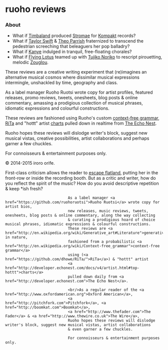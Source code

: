 ruoho reviews
========================



### About ###

* What if [Timbaland](http://en.wikipedia.org/wiki/Timbaland) produced [Stromae](http://en.wikipedia.org/wiki/Stromae) for [Kompakt](http://en.wikipedia.org/wiki/Kompakt) records? 
* What if [Taylor Swift](https://instagram.com/taylorswift) & [Theo Parrish](http://www.residentadvisor.net/dj/theoparrish) fraternized to transcend the pedestrian screeching that beleaguers her pop balladry? 
* What if [Kanye](http://en.wikipedia.org/wiki/Kanye_West) indulged in tranquil, free-floating chorales? 
* What if [Flying Lotus](http://en.wikipedia.org/wiki/Flying_Lotus) teamed up with [Tujiko Noriko](http://en.wikipedia.org/wiki/Tujiko_Noriko) to rescript pirouetting, melodic [Zouglou](http://en.wikipedia.org/wiki/Zouglou).

These reviews are a creative writing experiment that (re)imagines an alternative musical cosmos where dissimilar musical expressions intermingle, unshackled by time, geography and class. 

As a label manager Ruoho Ruotsi wrote copy for artist profiles, featured releases, promo reviews, tweets, onesheets, blog posts & online commentary, amassing a prodigious collection of musical phrases, idiomatic expressions and colourful constructions.
								 
These reviews are fashioned using Ruoho's custom [context-free grammar](http://en.wikipedia.org/wiki/Context-free_grammar), [RiTa](https://github.com/dhowe/RiTa) and "hottt" artist [charts](http://developer.echonest.com/docs/v4/artist.html#top-hottt) pulled down in realtime from [The Echo Nest](http://developer.echonest.com).
								
								
Ruoho hopes these reviews will dislodge writer's block, suggest new musical vistas, creative possibilities, artist collaborations and perhaps garner a few chuckles.
								
  
For connoisseurs & entertainment purposes only. 
  
  
  
&copy; 2014-2015 iroro orife.


First-class criticism allows the reader to  							<a href="https://www.google.com/search?q=escaping+flatland">escape flatland</a>, putting her in the front-row or inside the recording booth. But as a critic and writer, how do you reflect the spirit of the music? How do you avoid descriptive repetition & keep *ish fresh?
								
								As a label manager <a href="https://github.com/ruohoruotsi">Ruoho Ruotsi</a> wrote copy for artist bios, 
								new releases, music reviews, tweets, onesheets, blog posts & online commentary, along the way collecting
								& curating a prodigious hoard of choice musical phrases, idiomatic expressions & colourful constructions. 
								These reviews are <a href="http://en.wikipedia.org/wiki/Generative_art#Literature">generative</a> in nature, 
								fashioned from a probabilistic <a href="http://en.wikipedia.org/wiki/Context-free_grammar">context-free grammar</a> 
								using (<a href="https://github.com/dhowe/RiTa/">RiTa</a>) & "hottt" artist
								<a href="http://developer.echonest.com/docs/v4/artist.html#top-hottt">charts</a>
								pulled down daily from <a href="http://developer.echonest.com">The Echo Nest</a>.
								
								<br/>As a regular reader of the <a href="http://www.oxfordamerican.org">Oxford American</a>, 
								<a href="http://pitchfork.com">Pitchfork</a>, <a href="http://boomkat.com">Boomkat</a>, 
								<a href="http://www.thefader.com">The Fader</a> & <a href="http://www.thewire.co.uk">The Wire</a>,
								Ruoho hopes these reviews will dislodge writer's block, suggest new musical vistas, artist collaborations 
								& even garner a few chuckles. 
								
								For connoisseurs & entertainment purposes only.